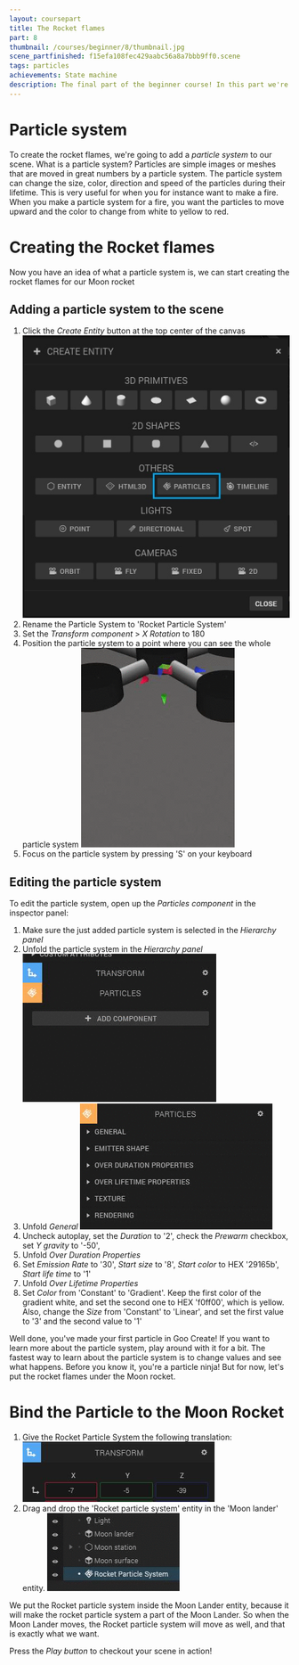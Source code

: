 ```yaml
---
layout: coursepart
title: The Rocket flames
part: 8
thumbnail: /courses/beginner/8/thumbnail.jpg
scene_partfinished: f15efa108fec429aabc56a8a7bbb9ff0.scene
tags: particles
achievements: State machine
description: The final part of the beginner course! In this part we're going to give our scene the finishing touch by creating the rocket flames for the Moon rocket for when it launches.
---
```


# Particle system

To create the rocket flames, we're going to add a *particle system* to our scene. What is a particle system? Particles are simple images or meshes that are moved in great numbers by a particle system. The particle system can change the size, color, direction and speed of the particles during their lifetime. This is very useful for when you for instance want to make a fire. When you make a particle system for a fire, you want the particles to move upward and the color to change from white to yellow to red.

# Creating the Rocket flames

Now you have an idea of what a particle system is, we can start creating the rocket flames for our Moon rocket

## Adding a particle system to the scene

1. Click the *Create Entity* button at the top center of the canvas
![](addparticles.jpg)
2. Rename the Particle System to 'Rocket Particle System'
3. Set the *Transform component* > *X Rotation* to 180
4. Position the particle system to a point where you can see the whole particle system
![](dragparticles.gif)
5. Focus on the particle system by pressing 'S' on your keyboard

##  Editing the particle system

To edit the particle system, open up the *Particles component* in the inspector panel:

1. Make sure the just added particle system is selected in the *Hierarchy panel*
2. Unfold the particle system in the *Hierarchy panel*
![](unfoldparticle.gif)
3. Unfold *General*
![](unfoldgeneral.gif)
4. Uncheck autoplay, set the *Duration* to '2', check the *Prewarm* checkbox, set *Y gravity* to '-50',
5. Unfold *Over Duration Properties*
6. Set *Emission Rate* to '30', *Start size* to '8', *Start color* to HEX '29165b', *Start life time* to '1'
7. Unfold *Over Lifetime Properties*
8. Set *Color* from 'Constant' to 'Gradient'. Keep the first color of the gradient white, and set the second one to HEX 'f0ff00', which is yellow. Also, change the *Size* from 'Constant' to 'Linear', and set the first value to '3' and the second value to '1'

Well done, you've made your first particle in Goo Create! If you want to learn more about the particle system, play around with it for a bit. The fastest way to learn about the particle system is to change values and see what happens. Before you know it, you're a particle ninja! But for now, let's put the rocket flames under the Moon rocket.

# Bind the Particle to the Moon Rocket

1. Give the Rocket Particle System the following translation:
![](rockettranslation.jpg)
2. Drag and drop the 'Rocket particle system' entity in the 'Moon lander' entity.
![](particlesintorocket.gif)

We put the Rocket particle system inside the Moon Lander entity, because it will make the rocket particle system a part of the Moon Lander. So when the Moon Lander moves, the Rocket particle system will move as well, and that is exactly what we want.

Press the *Play button* to checkout your scene in action!
